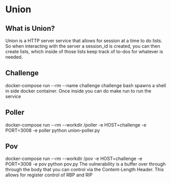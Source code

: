 # Union

## What is Union?
Union is a HTTP server service that allows for session at a time to do lists. So when interacting with the server a session_id is created, you can then create lists, which inside of those lists keep track of to-dos for whatever is needed.

## Challenge
docker-compose run --rm --name challenge challenge bash spawns a shell in side docker container. Once inside you can do make run to run the service

## Poller
docker-compose run --rm --workdir /poller -e HOST=challenge -e PORT=3008 -e poller python union-poller.py

## Pov
docker-compose run --rm --workdir /pov -e HOST=challenge -e PORT=3008 -e pov python pov.py
The vulnerability is a buffer over through through the body that you can control via the Content-Length Header. This allows for register control of RBP and RIP
